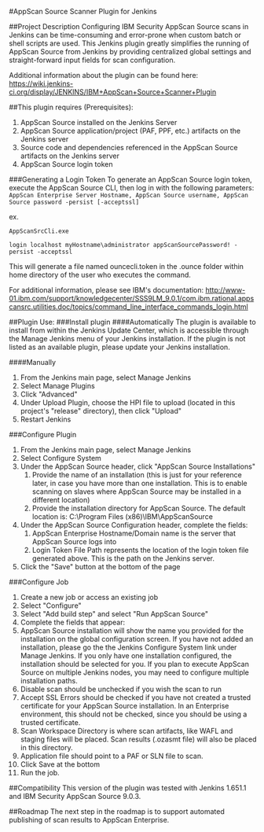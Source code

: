 #AppScan Source Scanner Plugin for Jenkins

##Project Description
Configuring IBM Security AppScan Source scans in Jenkins can be time-consuming and error-prone when custom batch or shell scripts are used. This Jenkins plugin greatly simplifies the running of AppScan Source from Jenkins by providing centralized global settings and straight-forward input fields for scan configuration.

Additional information about the plugin can be found here: https://wiki.jenkins-ci.org/display/JENKINS/IBM+AppScan+Source+Scanner+Plugin

##This plugin requires (Prerequisites):

1. AppScan Source installed on the Jenkins Server
2. AppScan Source application/project (PAF, PPF, etc.) artifacts on the Jenkins server
3. Source code and dependencies referenced in the AppScan Source artifacts on the Jenkins server
4. AppScan Source login token

###Generating a Login Token
To generate an AppScan Source login token, execute the AppScan Source CLI, then log in with the following parameters:
`AppScan Enterprise Server Hostname, AppScan Source username, AppScan Source password -persist [-acceptssl]`

ex. 

`AppScanSrcCli.exe` 

`login localhost myHostname\administrator appScanSourcePassword! -persist -acceptssl`

This will generate a file named ouncecli.token in the .ounce folder within home directory of the user who executes the command.

For additional information, please see IBM's documentation:
http://www-01.ibm.com/support/knowledgecenter/SSS9LM_9.0.1/com.ibm.rational.appscansrc.utilities.doc/topics/command_line_interface_commands_login.html

##Plugin Use:
###Install plugin
####Automatically
The plugin is available to install from within the Jenkins Update Center, which is accessible through the Manage Jenkins menu of your Jenkins installation. If the plugin is not listed as an available plugin, please update your Jenkins installation.

####Manually
1. From the Jenkins main page, select Manage Jenkins
2. Select Manage Plugins
3. Click "Advanced"
4. Under Upload Plugin, choose the HPI file to upload (located in this project's "release" directory), then click "Upload"
5. Restart Jenkins


###Configure Plugin

1. From the Jenkins main page, select Manage Jenkins
2. Select Configure System
3. Under the AppScan Source header, click "AppScan Source Installations"
    1. Provide the name of an installation (this is just for your reference later, in case you have more than one installation. This is to enable scanning on slaves where AppScan Source may be installed in a different location)
    2. Provide the installation directory for AppScan Source. The default location is: C:\Program Files (x86)\IBM\AppScanSource
4. Under the AppScan Source Configuration header, complete the fields:
    1. AppScan Enterprise Hostname/Domain name is the server that AppScan Source logs into 
    2. Login Token File Path represents the location of the login token file generated above. This is the path on the Jenkins server.
5. Click the "Save" button at the bottom of the page

###Configure Job

1. Create a new job or access an existing job
2. Select "Configure"
3. Select "Add build step" and select "Run AppScan Source"
4. Complete the fields that appear:
  1. AppScan Source installation will show the name you provided for the installation on the global configuration screen. If you have not added an installation, please go the the Jenkins Configure System link under Manage Jenkins. If you only have one installation configured, the installation should be selected for you. If you plan to execute AppScan Source on multiple Jenkins nodes, you may need to configure multiple installation paths.
  2. Disable scan should be unchecked if you wish the scan to run
  3. Accept SSL Errors should be checked if you have not created a trusted certificate for your AppScan Source installation. In an Enterprise environment, this should not be checked, since you should be using a trusted certificate.
  4. Scan Workspace Directory is where scan artifacts, like WAFL and staging files will be placed. Scan results (.ozasmt file) will also be placed in this directory.
  5. Application file should point to a PAF or SLN file to scan.
5. Click Save at the bottom
6. Run the job.

##Compatibility
This version of the plugin was tested with Jenkins 1.651.1 and IBM Security AppScan Source 9.0.3.  

##Roadmap
The next step in the roadmap is to support automated publishing of scan results to AppScan Enterprise.

